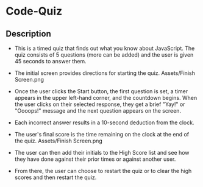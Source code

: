 # Code-Quiz

## Description
- This is a timed quiz that finds out what you know about JavaScript. The quiz consists of 5 questions (more can be added) and the user is given 45 seconds to answer them.

- The initial screen provides directions for starting the quiz.
Assets/Finish Screen.png


- Once the user clicks the Start button, the first question is set, a timer appears in the upper left-hand corner, and the countdown begins. When the user clicks on their selected response, they get a brief "Yay!" or "Oooops!" message and the next question appears on the screen.

- Each incorrect answer results in a 10-second deduction from the clock.

- The user's final score is the time remaining on the clock at the end of the quiz.
Assets/Finish Screen.png


- The user can then add their initials to the High Score list and see how they have done against their prior times or against another user.

- From there, the user can choose to restart the quiz or to clear the high scores and then restart the quiz.


